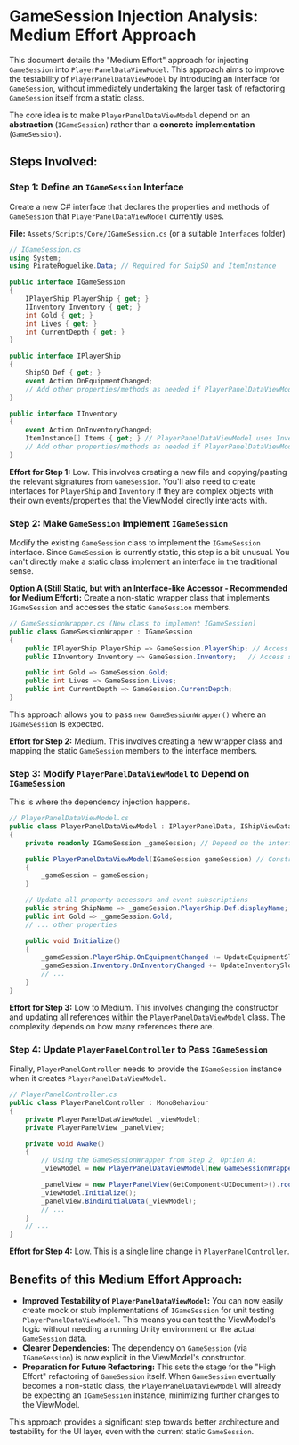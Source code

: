# GameSession Injection Analysis: Medium Effort Approach

This document details the "Medium Effort" approach for injecting `GameSession` into `PlayerPanelDataViewModel`. This approach aims to improve the testability of `PlayerPanelDataViewModel` by introducing an interface for `GameSession`, without immediately undertaking the larger task of refactoring `GameSession` itself from a static class.

The core idea is to make `PlayerPanelDataViewModel` depend on an **abstraction** (`IGameSession`) rather than a **concrete implementation** (`GameSession`).

## Steps Involved:

### Step 1: Define an `IGameSession` Interface

Create a new C# interface that declares the properties and methods of `GameSession` that `PlayerPanelDataViewModel` currently uses.

**File:** `Assets/Scripts/Core/IGameSession.cs` (or a suitable `Interfaces` folder)

```csharp
// IGameSession.cs
using System;
using PirateRoguelike.Data; // Required for ShipSO and ItemInstance

public interface IGameSession
{
    IPlayerShip PlayerShip { get; }
    IInventory Inventory { get; }
    int Gold { get; }
    int Lives { get; }
    int CurrentDepth { get; }
}

public interface IPlayerShip
{
    ShipSO Def { get; }
    event Action OnEquipmentChanged;
    // Add other properties/methods as needed if PlayerPanelDataViewModel uses them
}

public interface IInventory
{
    event Action OnInventoryChanged;
    ItemInstance[] Items { get; } // PlayerPanelDataViewModel uses Inventory.Items
    // Add other properties/methods as needed if PlayerPanelDataViewModel uses them
}
```

**Effort for Step 1:** Low. This involves creating a new file and copying/pasting the relevant signatures from `GameSession`. You'll also need to create interfaces for `PlayerShip` and `Inventory` if they are complex objects with their own events/properties that the ViewModel directly interacts with.

### Step 2: Make `GameSession` Implement `IGameSession`

Modify the existing `GameSession` class to implement the `IGameSession` interface. Since `GameSession` is currently static, this step is a bit unusual. You can't directly make a static class implement an interface in the traditional sense.

**Option A (Still Static, but with an Interface-like Accessor - Recommended for Medium Effort):**
Create a non-static wrapper class that implements `IGameSession` and accesses the static `GameSession` members.

```csharp
// GameSessionWrapper.cs (New class to implement IGameSession)
public class GameSessionWrapper : IGameSession
{
    public IPlayerShip PlayerShip => GameSession.PlayerShip; // Access static GameSession
    public IInventory Inventory => GameSession.Inventory;   // Access static GameSession

    public int Gold => GameSession.Gold;
    public int Lives => GameSession.Lives;
    public int CurrentDepth => GameSession.CurrentDepth;
}
```
This approach allows you to pass `new GameSessionWrapper()` where an `IGameSession` is expected.

**Effort for Step 2:** Medium. This involves creating a new wrapper class and mapping the static `GameSession` members to the interface members.

### Step 3: Modify `PlayerPanelDataViewModel` to Depend on `IGameSession`

This is where the dependency injection happens.

```csharp
// PlayerPanelDataViewModel.cs
public class PlayerPanelDataViewModel : IPlayerPanelData, IShipViewData, IHudViewData, System.ComponentModel.INotifyPropertyChanged
{
    private readonly IGameSession _gameSession; // Depend on the interface

    public PlayerPanelDataViewModel(IGameSession gameSession) // Constructor injection
    {
        _gameSession = gameSession;
    }

    // Update all property accessors and event subscriptions
    public string ShipName => _gameSession.PlayerShip.Def.displayName;
    public int Gold => _gameSession.Gold;
    // ... other properties

    public void Initialize()
    {
        _gameSession.PlayerShip.OnEquipmentChanged += UpdateEquipmentSlots;
        _gameSession.Inventory.OnInventoryChanged += UpdateInventorySlots;
        // ...
    }
}
```

**Effort for Step 3:** Low to Medium. This involves changing the constructor and updating all references within the `PlayerPanelDataViewModel` class. The complexity depends on how many references there are.

### Step 4: Update `PlayerPanelController` to Pass `IGameSession`

Finally, `PlayerPanelController` needs to provide the `IGameSession` instance when it creates `PlayerPanelDataViewModel`.

```csharp
// PlayerPanelController.cs
public class PlayerPanelController : MonoBehaviour
{
    private PlayerPanelDataViewModel _viewModel;
    private PlayerPanelView _panelView;

    private void Awake()
    {
        // Using the GameSessionWrapper from Step 2, Option A:
        _viewModel = new PlayerPanelDataViewModel(new GameSessionWrapper());

        _panelView = new PlayerPanelView(GetComponent<UIDocument>().rootVisualElement);
        _viewModel.Initialize();
        _panelView.BindInitialData(_viewModel);
        // ...
    }
    // ...
}
```

**Effort for Step 4:** Low. This is a single line change in `PlayerPanelController`.

## Benefits of this Medium Effort Approach:

*   **Improved Testability of `PlayerPanelDataViewModel`:** You can now easily create mock or stub implementations of `IGameSession` for unit testing `PlayerPanelDataViewModel`. This means you can test the ViewModel's logic without needing a running Unity environment or the actual `GameSession` data.
*   **Clearer Dependencies:** The dependency on `GameSession` (via `IGameSession`) is now explicit in the ViewModel's constructor.
*   **Preparation for Future Refactoring:** This sets the stage for the "High Effort" refactoring of `GameSession` itself. When `GameSession` eventually becomes a non-static class, the `PlayerPanelDataViewModel` will already be expecting an `IGameSession` instance, minimizing further changes to the ViewModel.

This approach provides a significant step towards better architecture and testability for the UI layer, even with the current static `GameSession`.
